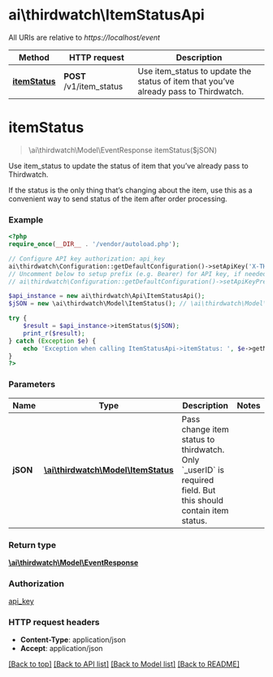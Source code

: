 # ai\thirdwatch\ItemStatusApi

All URIs are relative to *https://localhost/event*

Method | HTTP request | Description
------------- | ------------- | -------------
[**itemStatus**](ItemStatusApi.md#itemStatus) | **POST** /v1/item_status | Use item_status to update the status of item that you’ve already pass to Thirdwatch.


# **itemStatus**
> \ai\thirdwatch\Model\EventResponse itemStatus($jSON)

Use item_status to update the status of item that you’ve already pass to Thirdwatch.

If the status is the only thing that’s changing about the item, use this as a convenient way to send status of the item after order processing.

### Example
```php
<?php
require_once(__DIR__ . '/vendor/autoload.php');

// Configure API key authorization: api_key
ai\thirdwatch\Configuration::getDefaultConfiguration()->setApiKey('X-THIRDWATCH-API-KEY', 'YOUR_API_KEY');
// Uncomment below to setup prefix (e.g. Bearer) for API key, if needed
// ai\thirdwatch\Configuration::getDefaultConfiguration()->setApiKeyPrefix('X-THIRDWATCH-API-KEY', 'Bearer');

$api_instance = new ai\thirdwatch\Api\ItemStatusApi();
$jSON = new \ai\thirdwatch\Model\ItemStatus(); // \ai\thirdwatch\Model\ItemStatus | Pass change item status to thirdwatch. Only `_userID` is required field. But this should contain item status.

try {
    $result = $api_instance->itemStatus($jSON);
    print_r($result);
} catch (Exception $e) {
    echo 'Exception when calling ItemStatusApi->itemStatus: ', $e->getMessage(), PHP_EOL;
}
?>
```

### Parameters

Name | Type | Description  | Notes
------------- | ------------- | ------------- | -------------
 **jSON** | [**\ai\thirdwatch\Model\ItemStatus**](../Model/ItemStatus.md)| Pass change item status to thirdwatch. Only &#x60;_userID&#x60; is required field. But this should contain item status. |

### Return type

[**\ai\thirdwatch\Model\EventResponse**](../Model/EventResponse.md)

### Authorization

[api_key](../../README.md#api_key)

### HTTP request headers

 - **Content-Type**: application/json
 - **Accept**: application/json

[[Back to top]](#) [[Back to API list]](../../README.md#documentation-for-api-endpoints) [[Back to Model list]](../../README.md#documentation-for-models) [[Back to README]](../../README.md)

